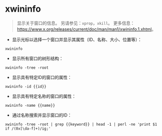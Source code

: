 # xwininfo

> 显示关于窗口的信息。
> 另请参见：`xprop`，`xkill`。
> 更多信息：<https://www.x.org/releases/current/doc/man/man1/xwininfo.1.xhtml>。

- 显示光标以选择一个窗口并显示其属性（ID、名称、大小、位置等）：

`xwininfo`

- 显示所有窗口的树形结构：

`xwininfo -tree -root`

- 显示具有特定ID的窗口的属性：

`xwininfo -id {{id}}`

- 显示具有特定名称的窗口的属性：

`xwininfo -name {{name}}`

- 通过名称搜索并显示窗口的ID：

`xwininfo -tree -root | grep {{keyword}} | head -1 | perl -ne 'print $1 if /(0x[\da-f]+)/ig;'`
